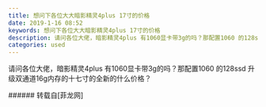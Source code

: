 ```yaml
---
title: 想问下各位大大暗影精灵4plus 17寸的价格
date: 2019-1-16 08:52
keywords: 想问下各位大大暗影精灵4plus 17寸的价格
description: 请问各位大佬，暗影精灵4plus 有1060显卡带3g的吗？那配置1060 的128ssd 升级双通道16g内存的十七寸的全新的什么价格？
categories: used
---
```

<td class="t_f" id="postmessage_2703882">

请问各位大佬，暗影精灵4plus 有1060显卡带3g的吗？那配置1060 的128ssd 升级双通道16g内存的十七寸的全新的什么价格？<br/>
</td>
###### 转载自[菲龙网]